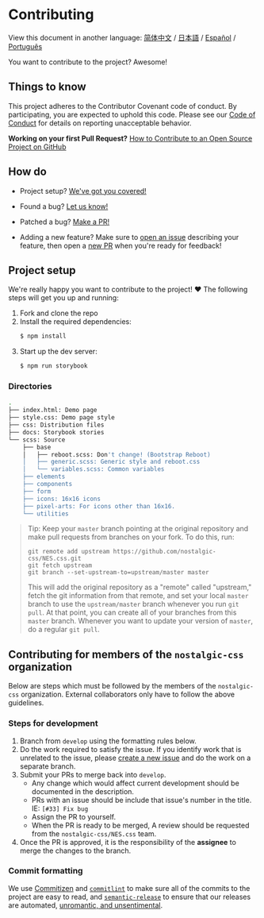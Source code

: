 # Contributing

View this document in another language:
[简体中文](.github/CONTRIBUTING-zh-CN.md) / [日本語](.github/CONTRIBUTING-jp.md) / [Español](.github/CONTRIBUTING-es.md) / [Português](.github/CONTRIBUTING-pt-BR.md)

You want to contribute to the project? Awesome!

## Things to know

This project adheres to the Contributor Covenant code of conduct. By participating, you are expected to uphold this code. Please see our [Code of Conduct][code-of-conduct] for details on reporting unacceptable behavior.

**Working on your first Pull Request?**
[How to Contribute to an Open Source Project on GitHub][egghead]

## How do

* Project setup?
  [We've got you covered!](#project-setup)

* Found a bug?
  [Let us know!][new-issue]

* Patched a bug?
  [Make a PR!][new-pr]

* Adding a new feature?
  Make sure to [open an issue][new-issue] describing your feature, then open a [new PR][new-pr] when you're ready for feedback!

## Project setup

We're really happy you want to contribute to the project! ❤️ The following steps will get you up and running:

1. Fork and clone the repo
2. Install the required dependencies:
    ```sh
    $ npm install
    ```
3. Start up the dev server:
    ```sh
    $ npm run storybook
    ```

### Directories
```sh
.
├── index.html: Demo page
├── style.css: Demo page style
├── css: Distribution files
├── docs: Storybook stories
└── scss: Source
    ├── base
    │   ├── reboot.scss: Don't change! (Bootstrap Reboot)
    │   ├── generic.scss: Generic style and reboot.css
    │   └── variables.scss: Common variables
    ├── elements
    ├── components
    ├── form
    ├── icons: 16x16 icons
    ├── pixel-arts: For icons other than 16x16.
    └── utilities
```

> Tip: Keep your `master` branch pointing at the original repository and make pull requests from branches on your fork. To do this, run:
>
> ```
> git remote add upstream https://github.com/nostalgic-css/NES.css.git
> git fetch upstream
> git branch --set-upstream-to=upstream/master master
> ```
>
> This will add the original repository as a "remote" called "upstream," fetch the git information from that remote, and set your local `master` branch to use the `upstream/master` branch whenever you run `git pull`. At that point, you can create all of your branches from this `master` branch. Whenever you want to update your version of `master`, do a regular `git pull`.

## Contributing for members of the `nostalgic-css` organization

Below are steps which must be followed by the members of the `nostalgic-css` organization. External collaborators only have to follow the above guidelines.

### Steps for development

1. Branch from `develop` using the formatting rules below.
2. Do the work required to satisfy the issue. If you identify work that is unrelated to the issue, please [create a new issue][new-issue] and do the work on a separate branch.
3. Submit your PRs to merge back into `develop`.
    * Any change which would affect current development should be documented in the description.
    * PRs with an issue should be include that issue's number in the title. IE: `[#33] Fix bug`
    * Assign the PR to yourself.
    * When the PR is ready to be merged, A review should be requested from the `nostalgic-css/NES.css` team.
4. Once the PR is approved, it is the responsibility of the **assignee** to merge the changes to the branch.

### Commit formatting

We use [Commitizen][commitizen] and [`commitlint`][commitlint] to make sure all of the commits to the project are easy to read, and [`semantic-release`][semantic-release] to ensure that our releases are automated, [unromantic, and unsentimental][sentimental-versioning].





[code-of-conduct]: CODE_OF_CONDUCT.md
[commitizen]: https://github.com/commitizen/cz-cli
[commitlint]: [https://github.com/marionebl/commitlint]
[egghead]: https://egghead.io/series/how-to-contribute-to-an-open-source-project-on-github
[new-issue]: https://github.com/nostalgic-css/NES.css/issues/new/choose
[new-pr]: https://github.com/nostalgic-css/NES.css/compare/develop...develop
[semantic-release]: https://github.com/semantic-release/semantic-release
[sentimental-versioning]: http://sentimentalversioning.org/
